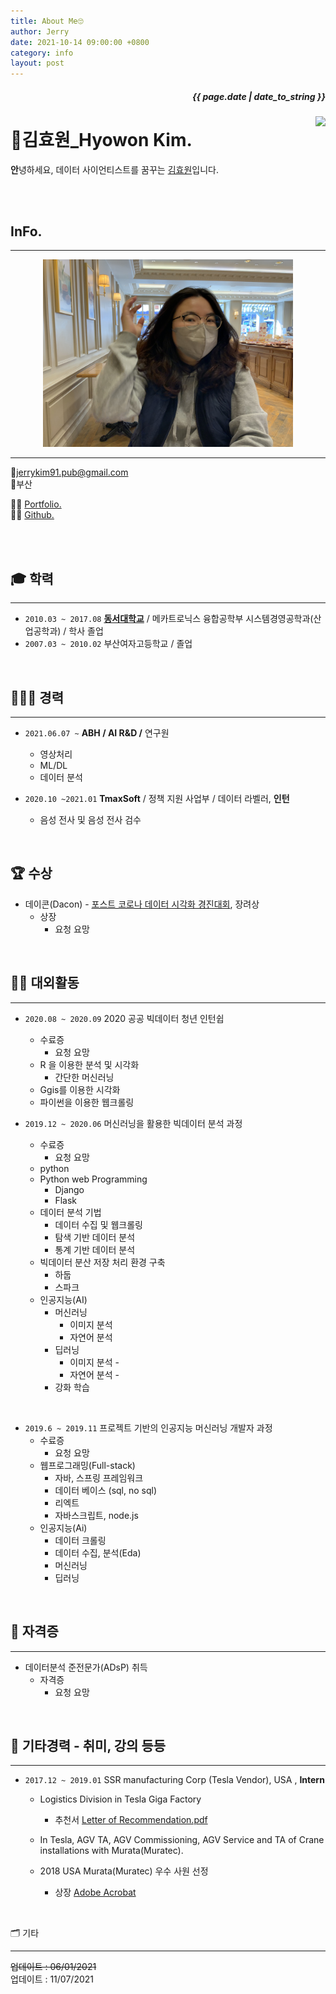 ```yaml
---
title: About Me🙄
author: Jerry
date: 2021-10-14 09:00:00 +0800
category: info
layout: post
---
```

<h5><p align="right"> {{ page.date | date_to_string }} </p></h5>

<!-- 코드 상단 : 방문자 수 확인 -->
<a href="https://hits.seeyoufarm.com">
                        <img align="right" src="https://hits.seeyoufarm.com/api/count/incr/badge.svg?url=https://github.com/Jerrykim91/jerrykim91.github.io"/></a> 


# 🤔김효원_Hyowon Kim.

**안**녕하세요, 데이터 사이언티스트를 꿈꾸는 [김효원](mailto:jerrykim91.pub@gmail.com)입니다. 

<br><br>

## InFo.

---

<center><img src="../img/img.jpeg" width="400" height="300"></center>

---

📨jerrykim91.pub@gmail.com <br>
🏡부산

👩‍💻 [Portfolio.](https://jerrykim91.github.io/PortfolioPage/)<br>
👩‍💻 [Github.](https://github.com/jerrykim91)



<br><br>

## 🎓 학력

---

- `2010.03 ~ 2017.08` **[동서대학교](Http:www.)** / 메카트로닉스 융합공학부 시스템경영공학과(산업공학과) / 학사 졸업
- `2007.03 ~ 2010.02` 부산여자고등학교 / 졸업

<br>

## 👩🏻‍💻 경력

---

- `2021.06.07 ~` **ABH / AI R&D /** 연구원
    - 영상처리
    - ML/DL
    - 데이터 분석 
    
- `2020.10 ~2021.01` **TmaxSoft** / 정책 지원 사업부 / 데이터 라벨러, **인턴**
    - 음성 전사 및 음성 전사 검수


<br>




## 🏆 수상

- 데이콘(Dacon) - [포스트 코로나 데이터 시각화 경진대회](https://dacon.io/competitions/official/235618/codeshare/1430), 장려상
    - 상장
       - 요청 요망
<br>


## 🏃‍♀️ 대외활동

---

- `2020.08 ~ 2020.09` 2020 공공 빅데이터 청년 인턴쉽
    - 수료증
        - 요청 요망
    - R 을 이용한 분석 및 시각화
        - 간단한 머신러닝
    - Ggis를 이용한 시각화
    - 파이썬을 이용한 웹크롤링
    
- `2019.12 ~ 2020.06` 머신러닝을 활용한 빅데이터 분석 과정
    - 수료증
        - 요청 요망
    - python
    - Python web Programming
        - Django
        - Flask
    - 데이터 분석 기법
        - 데이터 수집 및 웹크롤링
        - 탐색 기반 데이터 분석
        - 통계 기반 데이터 분석
    - 빅데이터 분산 저장 처리 환경 구축
        - 하둡
        - 스파크
    - 인공지능(AI)
        - 머신러닝
            - 이미지 분석
            - 자연어 분석
        - 딥러닝
            - 이미지 분석 -
            - 자연어 분석 -
        - 강화 학습
    
<br>

- `2019.6 ~ 2019.11` 프로젝트 기반의 인공지능 머신러닝 개발자 과정
    - 수료증
        - 요청 요망
    - 웹프로그래밍(Full-stack)
        - 자바, 스프링 프레임워크
        - 데이터 베이스 (sql, no sql)
        - 리엑트
        - 자바스크립트, node.js
    - 인공지능(Ai)
        - 데이터 크롤링
        - 데이터 수집, 분석(Eda)
        - 머신러닝
        - 딥러닝

<br>

## 📃 자격증

---

- 데이터분석 준전문가(ADsP) 취득
    - 자격증 
        - 요청 요망

<br>

## 🎴 기타경력 - 취미, 강의 등등

---

- `2017.12 ~ 2019.01`  SSR manufacturing Corp (Tesla Vendor), USA , **Intern**
    - Logistics Division in Tesla Giga Factory
        - 추천서
            [Letter of Recommendation.pdf](https://drive.google.com/file/d/1u0O1r3-fUiRSZMyNGsIr7Vg8oCY8ctx0/view?usp=sharing)
            
    - In Tesla, AGV TA, AGV Commissioning, AGV Service and TA of Crane installations with Murata(Muratec).
    - 2018 USA Murata(Muratec) 우수 사원 선정
        - 상장
            [Adobe Acrobat](https://documentcloud.adobe.com/link/track?uri=urn:aaid:scds:US:dab20f55-bf7e-48f7-ab1a-cb528c7183df)
            

<br>

🗂 기타 

---

~~업데이트 : 06/01/2021~~ <br>
업데이트 : 11/07/2021